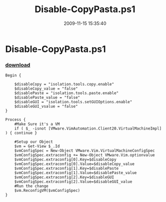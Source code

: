 ﻿---
pid:            1474
parent:         0
children:       
poster:         Cody Bunch
title:          Disable-CopyPasta.ps1
date:           2009-11-15 15:35:40
description:    
format:         posh
---

# Disable-CopyPasta.ps1

### [download](1474.ps1)  



```posh
Begin {

	$disableCopy = "isolation.tools.copy.enable"
	$disableCopy_value = "false"
	$disablePaste = "isolation.tools.paste.enable"
	$disablePaste_value = "false"
	$disableGUI = "isolation.tools.setGUIOptions.enable"
	$disableGUI_vsalue = "false"
}

Process {
    #Make Sure it's a VM
	if ( $_ -isnot [VMware.VimAutomation.Client20.VirtualMachineImpl] ) { continue }
	
	#Setup our Object
	$vm = Get-View $_.Id
	$vmConfigSpec = New-Object VMware.Vim.VirtualMachineConfigSpec
	$vmConfigSpec.extraconfig += New-Object VMware.Vim.optionvalue
	$vmConfigSpec.extraconfig[0].Key=$disableCopy
	$vmConfigSpec.extraconfig[0].Value=$disableCopy_value
	$vmConfigSpec.extraconfig[1].Key=$disablePaste
	$vmConfigSpec.extraconfig[1].Value=$disablePaste_value
	$vmConfigSpec.extraconfig[2].Key=$disableGUI
	$vmConfigSpec.extraconfig[2].Value=$disableGUI_value
	#Run the change
	$vm.ReconfigVM($vmConfigSpec)
}
```
